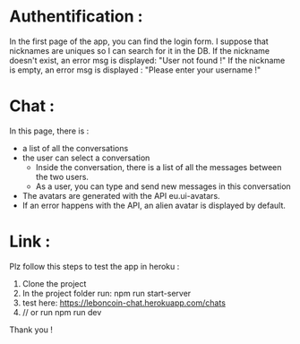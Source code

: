 # Authentification :

In the first page of the app, you can find the login form.
I suppose that nicknames are uniques so I can search for it in the DB.
If the nickname doesn't exist, an error msg is displayed:  "User not found !"
If the nickname is empty, an error msg is displayed : "Please enter your username !"

# Chat :
In this page, there is : 
- a list of all the conversations
- the user can select a conversation
  - Inside the conversation, there is a list of all the messages between the two users.
  - As a user, you can type and send new messages in this conversation
- The avatars are generated with the API eu.ui-avatars.
- If an error happens with the API, an alien avatar is displayed by default.

# Link :
Plz follow this steps to test the app in heroku :
1. Clone the project
2. In the project folder run: npm run start-server
3. test here: https://leboncoin-chat.herokuapp.com/chats 
4. // or run npm run dev




Thank you !
